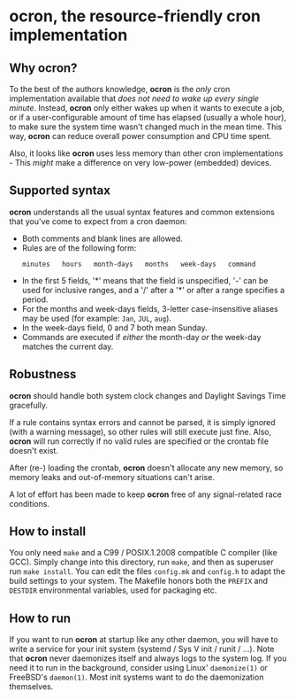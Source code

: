 # ocron, the resource-friendly cron implementation

## Why ocron?

To the best of the authors knowledge, **ocron** is the *only* cron implementation available that *does not need to wake up every single minute*.
Instead, **ocron** only either wakes up when it wants to execute a job, or if a user-configurable amount of time has elapsed (usually a whole hour),
to make sure the system time wasn't changed much in the mean time.
This way, **ocron** can reduce overall power consumption and CPU time spent.

Also, it looks like **ocron** uses less memory than other cron implementations - This *might* make a difference on very low-power (embedded) devices.

## Supported syntax

**ocron** understands all the usual syntax features and common extensions that you've come to expect from a cron daemon:

- Both comments and blank lines are allowed.
- Rules are of the following form:
  ```
  minutes   hours   month-days   months   week-days   command
  ```
- In the first 5 fields, '\*' means that the field is unspecified, '-' can be used for inclusive ranges, and a '/' after a '\*' or after a range specifies a period.
- For the months and week-days fields, 3-letter case-insensitive aliases may be used (for example: `Jan`, `JUL`, `aug`).
- In the week-days field, 0 and 7 both mean Sunday.
- Commands are executed if *either* the month-day *or* the week-day matches the current day.

## Robustness

**ocron** should handle both system clock changes and Daylight Savings Time gracefully.

If a rule contains syntax errors and cannot be parsed, it is simply ignored (with a warning message), so other rules will still execute just fine.
Also, **ocron** will run correctly if no valid rules are specified or the crontab file doesn't exist.

After (re-) loading the crontab, **ocron** doesn't allocate any new memory, so memory leaks and out-of-memory situations can't arise.

A lot of effort has been made to keep **ocron** free of any signal-related race conditions.

## How to install

You only need `make` and a C99 / POSIX.1.2008 compatible C compiler (like GCC).
Simply change into this directory, run `make`, and then as superuser run `make install`.
You can edit the files `config.mk` and `config.h` to adapt the build settings to your system.
The Makefile honors both the `PREFIX` and `DESTDIR` environmental variables, used for packaging etc.

## How to run

If you want to run **ocron** at startup like any other daemon, you will have to write a service for your init system (systemd / Sys V init / runit / ...).
Note that **ocron** never daemonizes itself and always logs to the system log.
If you need it to run in the background, consider using Linux' `daemonize(1)` or FreeBSD's `daemon(1)`.
Most init systems want to do the daemonization themselves.

